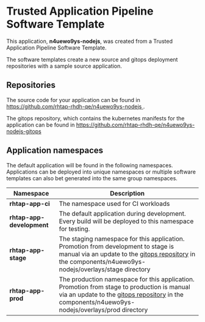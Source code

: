 # Trusted Application Pipeline Software Template

This application, **n4uewo9ys-nodejs**, was created from a Trusted Application Pipeline Software Template.

The software templates create a new source and gitops deployment repositories with a sample source application. 

## Repositories

The source code for your application can be found in [https://github.com/rhtap-rhdh-qe/n4uewo9ys-nodejs ](https://github.com/rhtap-rhdh-qe/n4uewo9ys-nodejs ).
 
The gitops repository, which contains the kubernetes manifests for the application can be found in 
[https://github.com/rhtap-rhdh-qe/n4uewo9ys-nodejs-gitops ](https://github.com/rhtap-rhdh-qe/n4uewo9ys-nodejs-gitops ) 

## Application namespaces 

The default application will be found in the following namespaces. Applications can be deployed into unique namespaces or multiple software templates can also bet generated into the same group namespaces.  

|  Namespace   |  Description   |  
| -------- | -------- |
| **rhtap-app-ci** | The namespace used for CI workloads |
| **rhtap-app-development** | The default application during development. Every build will be deployed to this namespace for testing. |
| **rhtap-app-stage** | The staging namespace for this application. Promotion from development to stage is manual via an update to the [gitops repository](https://github.com/rhtap-rhdh-qe/n4uewo9ys-nodejs-gitops ) in the components/n4uewo9ys-nodejs/overlays/stage directory |
| **rhtap-app-prod** | The production namespace for this application. Promotion from stage to production is manual via an update to the [gitops repository](https://github.com/rhtap-rhdh-qe/n4uewo9ys-nodejs-gitops ) in the components/n4uewo9ys-nodejs/overlays/prod directory |